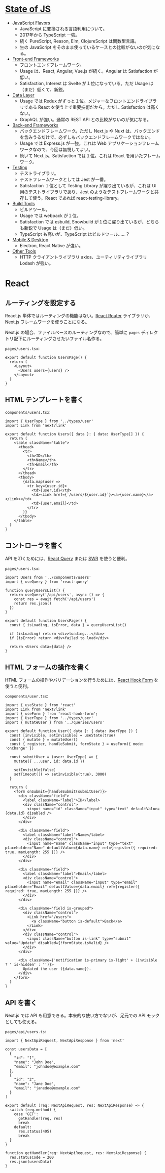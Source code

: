 # [State of JS](https://2020.stateofjs.com/en-US/)

- [JavaScript Flavors](https://2020.stateofjs.com/en-US/technologies/javascript-flavors/)
  - JavaScript に変換される言語利用について。
  - 2017年から TypeScript 一強。
  - 続く PureScript, Reason, Elm, ClojureScript は関数型言語。
  - 生の JavaScript をそのまま使っているケースとの比較がないのが気になる。
- [Front-end Frameworks](https://2020.stateofjs.com/en-US/technologies/front-end-frameworks/)
  - フロントエンドフレームワーク。
  - Usage は、React, Angular, Vue.js が続く。Angular は Satisfaction が低い。
  - Satisfaction, Interest は Svelte が１位になっている。ただ Usage は（まだ）低くて、新鋭。
- [Data Layer](https://2020.stateofjs.com/en-US/technologies/datalayer/)
  - Usage では Redux がずっと１位。メジャーなフロントエンドライブラリである React を使う上で重要技術だから。ただし Satisfaction は高くない。
  - GraphQL が強い。通常の REST API との比較がないのが気になる。
- [Back-end Frameworks](https://2020.stateofjs.com/en-US/technologies/back-end-frameworks/)
  - バックエンドフレームワーク。ただし Next.js や Nuxt は、バックエンドを含みうるだけで、必ずしもバックエンドフレームワークではない。
  - Usage では Express.js が一強。これは Web アプリケーションフレームワークなので、今回は無視してよい。
  - 続いて Next.js。Satisfaction では１位。これは React を用いたフレームワーク。
- [Testing](https://2020.stateofjs.com/en-US/technologies/testing/)
  - テストライブラリ。
  - テストフレームワークとしては Jest が一番。
  - Satisfaction １位として Testing Library が躍り出ているが、これは UI 用のテストライブラリであり、Jest のようなテストフレームワークと共存して使う。React であれば react-testing-library。
- [Build Tools](https://2020.stateofjs.com/en-US/technologies/build-tools/)
  - ビルドツール。
  - Usage では webpack が１位。
  - Satisfaction では esbuild, Snowbuild が１位に躍り出ているが、どちらも新鋭で Usage は（まだ）低い。
  - TypeScript も高いが、TypeScript はビルドツール……？
- [Mobile & Desktop](https://2020.stateofjs.com/en-US/technologies/mobile-desktop/)
  - Electron, React Native が強い。
- [Other Tools](https://2020.stateofjs.com/en-US/other-tools/)
  - HTTP クライアントライブラリ axios、ユーティリティライブラリ Lodash が強い。

# React

## ルーティングを設定する

React.js 単体ではルーティングの機能はない。[React Router](https://reactrouter.com/) ライブラリか、[Next.js](https://nextjs.org/) フレームワークを使うことになる。

Next.js の場合、ファイルベースのルーティングなので、簡単に `pages` ディレクトリ配下にルーティングさせたいファイル名作る。

`pages/users.tsx`:
``` tsx
export default function UsersPage() {
  return (
    <Layout>
      <Users users={users} />
    </Layout>
  )
}
```

## HTML テンプレートを書く

`components/users.tsx`:
``` tsx
import { UserType } from '../types/user'
import Link from 'next/link'

export default function Users({ data }: { data: UserType[] }) {
  return (
    <table className="table">
      <thead>
        <tr>
          <th>ID</th>
          <th>Name</th>
          <th>Email</th>
        </tr>
      </thead>
      <tbody>
        {data.map(user =>
          <tr key={user.id}>
            <td>{user.id}</td>
            <td><Link href={`/users/${user.id}`}><a>{user.name}</a></Link></td>
            <td>{user.email}</td>
          </tr>
        )}
      </tbody>
    </table>
  )
}
```

## コントローラを書く

API を叩くためには、[React Query](https://react-query.tanstack.com/) または [SWR](https://swr.vercel.app/) を使うと便利。

`pages/users.tsx`:
``` tsx
import Users from '../components/users'
import { useQuery } from 'react-query'

function queryUsersList() {
  return useQuery('/api/users', async () => {
    const res = await fetch('/api/users')
    return res.json()
  })
}

export default function UsersPage() {
  const { isLoading, isError, data } = queryUsersList()

  if (isLoading) return <div>loading...</div>
  if (isError) return <div>failed to load</div>

  return <Users data={data} />
}
```

## HTML フォームの操作を書く

HTML フォームの操作やバリデーションを行うためには、[React Hook Form](https://react-hook-form.com/) を使うと便利。

`components/user.tsx`:
``` tsx
import { useState } from 'react'
import Link from 'next/link'
import { useForm } from 'react-hook-form';
import { UserType } from '../types/user'
import { mutateUser } from '../queries/users'

export default function User({ data }: { data: UserType }) {
  const [invisible, setInvisible] = useState(true)
  const { mutate } = mutateUser()
  const { register, handleSubmit, formState } = useForm({ mode: 'onChange' })

  const submitUser = (user: UserType) => {
    mutate({ ...user, id: data.id })

    setInvisible(false)
    setTimeout(() => setInvisible(true), 3000)
  }

  return (
    <form onSubmit={handleSubmit(submitUser)}>
      <div className="field">
        <label className="label">ID</label>
        <div className="control">
          <input name="id" className="input" type="text" defaultValue={data.id} disabled />
        </div>
      </div>

      <div className="field">
        <label className="label">Name</label>
        <div className="control">
          <input name="name" className="input" type="text" placeholder="Name" defaultValue={data.name} ref={register({ required: true, maxLength: 255 })} />
        </div>
      </div>

      <div className="field">
        <label className="label">Email</label>
        <div className="control">
          <input name="email" className="input" type="email" placeholder="Email" defaultValue={data.email} ref={register({ required: true, maxLength: 255 })} />
        </div>
      </div>

      <div className="field is-grouped">
        <div className="control">
          <Link href="/users">
            <a className="button is-default">Back</a>
          </Link>
        </div>
        <div className="control">
          <input className="button is-link" type="submit" value="Update" disabled={!formState.isValid} />
        </div>
      </div>

      <div className={'notification is-primary is-light' + (invisible ? ' is-hidden' : '')}>
        Updated the user ({data.name}).
      </div>
    </form>
  )
}
```

## API を書く

Next.js では API も用意できる。本来的な使い方でないが、足元での API モックとしても使える。

`pages/api/users.ts`:
``` tsx
import { NextApiRequest, NextApiResponse } from 'next'

const usersData = [
  {
    "id": "1",
    "name": "John Doe",
    "email": "johndoe@example.com"
  },
  {
    "id": "2",
    "name": "Jane Doe",
    "email": "janedoe@example.com"
  }
]

export default (req: NextApiRequest, res: NextApiResponse) => {
  switch (req.method) {
    case 'GET':
      getHandler(req, res)
      break
    default:
      res.status(405)
      break
  }
}

function getHandler(req: NextApiRequest, res: NextApiResponse) {
  res.statusCode = 200
  res.json(usersData)
}
```
